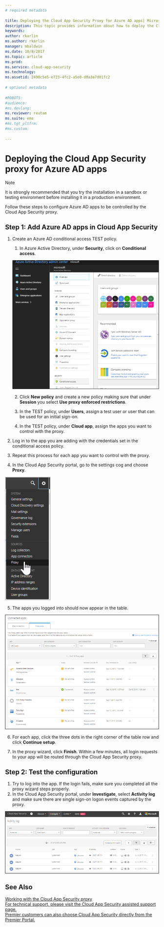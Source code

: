 ```yaml
---
# required metadata

title: Deploying the Cloud App Security Proxy for Azure AD apps| Microsoft Docs
description: This topic provides information about how to deploy the Cloud App Security Proxy for Azure AD apps.
keywords:
author: rkarlin
ms.author: rkarlin
manager: mbaldwin
ms.date: 10/8/2017
ms.topic: article
ms.prod:
ms.service: cloud-app-security
ms.technology:
ms.assetid: 2490c5e5-e723-4fc2-a5e0-d0a3a7d01fc2

# optional metadata

#ROBOTS:
#audience:
#ms.devlang:
ms.reviewer: reutam
ms.suite: ems
#ms.tgt_pltfrm:
#ms.custom:

---
```



# Deploying the Cloud App Security proxy for Azure AD apps

> [!NOTE]
> It is strongly recommended that you try the installation in a sandbox or testing environment before installing it in a production environment.

Follow these steps to configure Azure AD apps to be controlled by the Cloud App Security proxy.

## Step 1: Add Azure AD apps in Cloud App Security  

1. Create an Azure AD conditional access TEST policy.

    1. In Azure Active Directory, under **Security**, click on **Conditional access**.

     ![Azure AD conditional access](./media/aad-conditional-access.png)

    2. Click **New policy** and create a new policy making sure that under **Session** you select **Use proxy enforced restrictions**.

    3. In the TEST policy, under **Users**, assign a test user or user that can be used for an initial sign-on.
    
    4. In the TEST policy, under **Cloud app**, assign the apps you want to control with the proxy. 

2. Log in to the app you are adding with the credentials set in the conditional access policy.  

3. Repeat this process for each app you want to control with the proxy.

4. In the Cloud App Security portal, go to the settings cog and choose **Proxy**. 
 
 ![Select proxy](./media/proxy-cog.png)

5. The apps you logged into should now appear in the table. 

 ![Proxy page](./media/proxy-page.png)

6. For each app, click the three dots in the right corner of the table row and click **Continue setup**. 

7. In the proxy wizard, click **Finish**. Within a few minutes, all login requests to your app will be routed through the Cloud App Security proxy. 

## Step 2: Test the configuration 

1. Try to log into the app. If the login fails, make sure you completed all the proxy wizard steps properly. 
2. In the Cloud App Security portal, under **Investigate**, select **Activity log** and make sure there are single sign-on logon events captured by the proxy. 

 ![proxy events](./media/proxy-events-activity-log.png)


## See Also  
[Working with the Cloud App Security proxy](proxy-intro.md)   
[For technical support, please visit the Cloud App Security assisted support page.](http://support.microsoft.com/oas/default.aspx?prid=16031)   
[Premier customers can also choose Cloud App Security directly from the Premier Portal.](https://premier.microsoft.com/)  
  